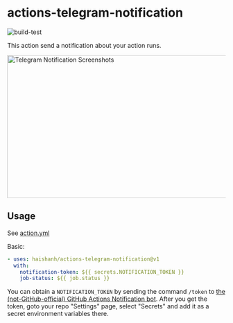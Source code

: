 # actions-telegram-notification

![build-test](https://github.com/haishanh/actions-telegram-notification/workflows/build-test/badge.svg)

This action send a notification about your action runs.

<p>
  <img alt="Telegram Notification Screenshots" width="600" height="330" src="https://user-images.githubusercontent.com/1166872/88460933-67506f00-ced2-11ea-9cbb-4919ff88497a.jpg">
</p>

## Usage

See [action.yml](action.yml)

Basic:

```yaml
- uses: haishanh/actions-telegram-notification@v1
  with:
    notification-token: ${{ secrets.NOTIFICATION_TOKEN }}
    job-status: ${{ job.status }}
```

You can obtain a `NOTIFICATION_TOKEN` by sending the command `/token` to [the (not-GitHub-official) GitHub Actions Notification bot](https://t.me/ghactionsbot). After you get the token, goto your repo "Settings" page, select "Secrets" and add it as a secret environment variables there.
